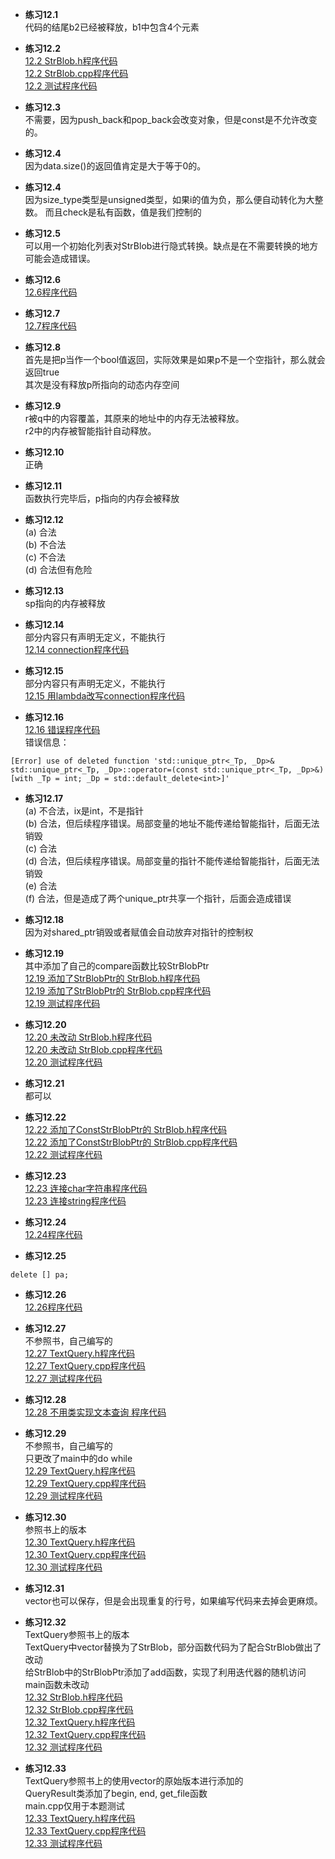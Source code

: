 * **练习12.1**  
代码的结尾b2已经被释放，b1中包含4个元素

* **练习12.2**  
[12.2 StrBlob.h程序代码](12.2/StrBlob.h)  
[12.2 StrBlob.cpp程序代码](12.2/StrBlob.cpp)  
[12.2 测试程序代码](12.2/main.cpp)  

* **练习12.3**  
不需要，因为push_back和pop_back会改变对象，但是const是不允许改变的。

* **练习12.4**  
因为data.size()的返回值肯定是大于等于0的。

* **练习12.4**  
因为size_type类型是unsigned类型，如果i的值为负，那么便自动转化为大整数。
而且check是私有函数，值是我们控制的

* **练习12.5**  
可以用一个初始化列表对StrBlob进行隐式转换。缺点是在不需要转换的地方可能会造成错误。

* **练习12.6**  
[12.6程序代码](12.6.cpp)  

* **练习12.7**  
[12.7程序代码](12.7.cpp)  

* **练习12.8**  
首先是把p当作一个bool值返回，实际效果是如果p不是一个空指针，那么就会返回true  
其次是没有释放p所指向的动态内存空间  

* **练习12.9**  
r被q中的内容覆盖，其原来的地址中的内存无法被释放。  
r2中的内存被智能指针自动释放。

* **练习12.10**  
正确

* **练习12.11**  
函数执行完毕后，p指向的内存会被释放

* **练习12.12**  
(a) 合法  
(b) 不合法  
(c) 不合法  
(d) 合法但有危险  

* **练习12.13**  
sp指向的内存被释放

* **练习12.14**  
部分内容只有声明无定义，不能执行  
[12.14 connection程序代码](12.14.cpp)  

* **练习12.15**  
部分内容只有声明无定义，不能执行  
[12.15 用lambda改写connection程序代码](12.15.cpp)  

* **练习12.16**  
[12.16 错误程序代码](12.16.cpp)  
错误信息：
```
[Error] use of deleted function 'std::unique_ptr<_Tp, _Dp>& std::unique_ptr<_Tp, _Dp>::operator=(const std::unique_ptr<_Tp, _Dp>&) [with _Tp = int; _Dp = std::default_delete<int>]'
```

* **练习12.17**  
(a) 不合法，ix是int，不是指针  
(b) 合法，但后续程序错误。局部变量的地址不能传递给智能指针，后面无法销毁  
(c) 合法  
(d) 合法，但后续程序错误。局部变量的指针不能传递给智能指针，后面无法销毁  
(e) 合法  
(f) 合法，但是造成了两个unique_ptr共享一个指针，后面会造成错误  
  
* **练习12.18**  
因为对shared_ptr销毁或者赋值会自动放弃对指针的控制权  

* **练习12.19**  
其中添加了自己的compare函数比较StrBlobPtr  
[12.19 添加了StrBlobPtr的 StrBlob.h程序代码](12.19/StrBlob.h)  
[12.19 添加了StrBlobPtr的 StrBlob.cpp程序代码](12.19/StrBlob.cpp)  
[12.19 测试程序代码](12.19/main.cpp)  

* **练习12.20**  
[12.20 未改动 StrBlob.h程序代码](12.20/StrBlob.h)  
[12.20 未改动 StrBlob.cpp程序代码](12.20/StrBlob.cpp)  
[12.20 测试程序代码](12.20/main.cpp)  

* **练习12.21**  
都可以

* **练习12.22**  
[12.22 添加了ConstStrBlobPtr的 StrBlob.h程序代码](12.22/StrBlob.h)  
[12.22 添加了ConstStrBlobPtr的 StrBlob.cpp程序代码](12.22/StrBlob.cpp)  
[12.22 测试程序代码](12.22/main.cpp)  

* **练习12.23**  
[12.23 连接char字符串程序代码](12.23/12.23_char.cpp)  
[12.23 连接string程序代码](12.23/12.23_string.cpp)  

* **练习12.24**  
[12.24程序代码](12.24.cpp)  

* **练习12.25**  
```
delete [] pa;
```

* **练习12.26**  
[12.26程序代码](12.26.cpp)  

* **练习12.27**  
不参照书，自己编写的  
[12.27  TextQuery.h程序代码](12.27/TextQuery.h)  
[12.27 TextQuery.cpp程序代码](12.27/TextQuery.cpp)  
[12.27 测试程序代码](12.27/main.cpp)  

* **练习12.28**  
[12.28 不用类实现文本查询 程序代码](12.28.cpp)  

* **练习12.29**  
不参照书，自己编写的  
只更改了main中的do while  
[12.29 TextQuery.h程序代码](12.29/TextQuery.h)  
[12.29 TextQuery.cpp程序代码](12.29/TextQuery.cpp)  
[12.29 测试程序代码](12.29/main.cpp)  

* **练习12.30**  
参照书上的版本  
[12.30 TextQuery.h程序代码](12.30/TextQuery.h)  
[12.30 TextQuery.cpp程序代码](12.30/TextQuery.cpp)  
[12.30 测试程序代码](12.30/main.cpp)  

* **练习12.31**  
vector也可以保存，但是会出现重复的行号，如果编写代码来去掉会更麻烦。

* **练习12.32**  
TextQuery参照书上的版本  
TextQuery中vector替换为了StrBlob，部分函数代码为了配合StrBlob做出了改动  
给StrBlob中的StrBlobPtr添加了add函数，实现了利用迭代器的随机访问  
main函数未改动  
[12.32 StrBlob.h程序代码](12.32/StrBlob.h)  
[12.32 StrBlob.cpp程序代码](12.32/StrBlob.cpp)  
[12.32 TextQuery.h程序代码](12.32/TextQuery.h)  
[12.32 TextQuery.cpp程序代码](12.32/TextQuery.cpp)  
[12.32 测试程序代码](12.30/main.cpp)  

* **练习12.33**  
TextQuery参照书上的使用vector的原始版本进行添加的  
QueryResult类添加了begin, end, get_file函数  
main.cpp仅用于本题测试  
[12.33 TextQuery.h程序代码](12.33/TextQuery.h)  
[12.33 TextQuery.cpp程序代码](12.33/TextQuery.cpp)  
[12.33 测试程序代码](12.33/main.cpp)  
